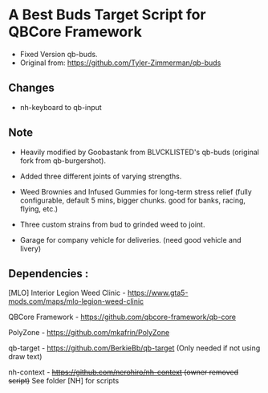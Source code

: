 # A Best Buds Target Script for QBCore Framework

- Fixed Version qb-buds.
- Original from: https://github.com/Tyler-Zimmerman/qb-buds
## Changes
- nh-keyboard to qb-input


## Note

- Heavily modified by Goobastank from BLVCKLISTED's qb-buds (original fork from qb-burgershot). 

- Added three different joints of varying strengths.

- Weed Brownies and Infused Gummies for long-term stress relief (fully configurable, default 5 mins, bigger chunks. good for banks, racing, flying, etc.)

- Three custom strains from bud to grinded weed to joint.

- Garage for company vehicle for deliveries. (need good vehicle and livery)


## Dependencies :

[MLO] Interior Legion Weed Clinic - https://www.gta5-mods.com/maps/mlo-legion-weed-clinic

QBCore Framework - https://github.com/qbcore-framework/qb-core

PolyZone - https://github.com/mkafrin/PolyZone

qb-target - https://github.com/BerkieBb/qb-target (Only needed if not using draw text)

nh-context - ~~https://github.com/nerohiro/nh-context (owner removed script)~~ See folder [NH] for scripts

